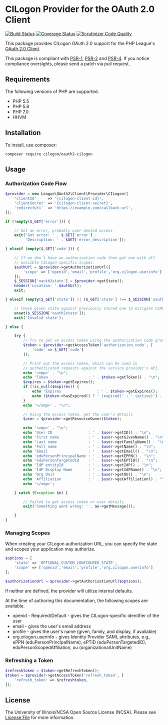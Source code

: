 # CILogon Provider for the OAuth 2.0 Client

[![Build Status](https://travis-ci.org/cilogon/oauth2-cilogon.svg?branch=master)](https://travis-ci.org/cilogon/oauth2-cilogon)
[![Coverage Status](https://coveralls.io/repos/github/cilogon/oauth2-cilogon/badge.svg?branch=master)](https://coveralls.io/github/cilogon/oauth2-cilogon?branch=master)
[![Scrutinizer Code Quality](https://scrutinizer-ci.com/g/cilogon/oauth2-cilogon/badges/quality-score.png?b=master)](https://scrutinizer-ci.com/g/cilogon/oauth2-cilogon/?branch=master)

This package provides CILogon OAuth 2.0 support for the PHP League's [OAuth 2.0 Client](https://github.com/thephpleague/oauth2-client).

This package is compliant with [PSR-1][], [PSR-2][] and [PSR-4][]. If you notice compliance oversights, please send
a patch via pull request.

[PSR-1]: https://github.com/php-fig/fig-standards/blob/master/accepted/PSR-1-basic-coding-standard.md
[PSR-2]: https://github.com/php-fig/fig-standards/blob/master/accepted/PSR-2-coding-style-guide.md
[PSR-4]: https://github.com/php-fig/fig-standards/blob/master/accepted/PSR-4-autoloader.md

## Requirements

The following versions of PHP are supported.

* PHP 5.5
* PHP 5.6
* PHP 7.0
* HHVM

## Installation

To install, use composer:

```
composer require cilogon/oauth2-cilogon
```

## Usage

### Authorization Code Flow

```php
$provider = new League\OAuth2\Client\Provider\CILogon([
    'clientId'     => '{cilogon-client-id}',
    'clientSecret' => '{cilogon-client-secret}',
    'redirectUri'  => 'https://example.com/callback-url',
]);

if (!empty($_GET['error'])) {

    // Got an error, probably user denied access
    exit('Got error: ' . $_GET['error'] . 
         'Description: ' . $GET['error_description']);

} elseif (empty($_GET['code'])) {

    // If we don't have an authorization code then get one with all 
    // possible CILogon-specific scopes.
    $authUrl = $provider->getAuthorizationUrl([
        'scope' => ['openid','email','profile','org.cilogon.userinfo']
    ]);
    $_SESSION['oauth2state'] = $provider->getState();
    header('Location: '.$authUrl);
    exit;

} elseif (empty($_GET['state']) || ($_GET['state'] !== $_SESSION['oauth2state'])) {

    // Check given state against previously stored one to mitigate CSRF attack
    unset($_SESSION['oauth2state']);
    exit('Invalid state');

} else {

    try {
        // Try to get an access token using the authorization code grant
        $token = $provider->getAccessToken('authorization_code', [
            'code' => $_GET['code']
        ]);

        // Print out the access token, which can be used in 
        // authenticated requests against the service provider's API.
        echo '<xmp>' . "\n";
        echo 'Token                  : ' . $token->getToken() . "\n";
        $expires = $token->getExpires();
        if (!is_null($expires)) {
            echo 'Expires                : ' . $token->getExpires();
            echo ($token->hasExpired() ? ' (expired)' : ' (active)') . "\n";
        }
        echo '</xmp>' . "\n";

        // Using the access token, get the user's details
        $user = $provider->getResourceOwner($token);

        echo '<xmp>' . "\n";
        echo 'User ID                : ' . $user->getID() . "\n";
        echo 'First name             : ' . $user->getGivenName() . "\n";
        echo 'Last name              : ' . $user->getFamilyName() . "\n";
        echo 'Full name              : ' . $user->getName() . "\n";
        echo 'Email                  : ' . $user->getEmail() . "\n";
        echo 'eduPersonPrincipalName : ' . $user->getEPPN() . "\n";
        echo 'eduPersonTargetedId    : ' . $user->getEPTID() . "\n";
        echo 'IdP entityId           : ' . $user->getIdP() . "\n";
        echo 'IdP Display Name       : ' . $user->getIdPName() . "\n";
        echo 'Org Unit               : ' . $user->getOU() . "\n";
        echo 'Affiliation            : ' . $user->getAffiliation() . "\n";
        echo '</xmp>';

    } catch (Exception $e) {

        // Failed to get access token or user details
        exit('Something went wrong: ' . $e->getMessage());

    }
}
```

### Managing Scopes

When creating your CILogon authorization URL, you can specify the state and scopes your application may authorize.

```php
$options = [
    'state' => 'OPTIONAL_CUSTOM_CONFIGURED_STATE',
    'scope' => ['openid','email','profile','org.cilogon.userinfo']
];

$authorizationUrl = $provider->getAuthorizationUrl($options);
```
If neither are defined, the provider will utilize internal defaults.

At the time of authoring this documentation, the following scopes are available.

- openid - Required/Default - gives the CILogon-specific identifier of the user 
- email - gives the user's email address
- profile - gives the user's name (given, family, and display, if available)
- org.cilogon.userinfo - gives Identity Provider SAML attributes, e.g.,  ePPN (eduPersonPrincipalName), ePTID (eduPersonTargetedID), eduPersonScopedAffiliation, ou (organizationalUnitName)


### Refreshing a Token

```php
$refreshtoken = $token->getRefreshToken();
$token = $provider->getAccessToken('refresh_token', [
    'refresh_token' => $refreshtoken,
]);
```

## License

The University of Illinois/NCSA Open Source License (NCSA). Please see [License File](https://github.com/cilogon/oauth2-cilogon/blob/master/LICENSE) for more information.
